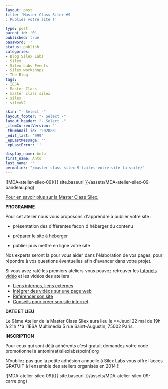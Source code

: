 ```yaml
---
layout: post
title: 'Master Class Silex #9
: Publiez votre site !'

type: post
parent_id: '0'
published: true
password: ''
status: publish
categories:
- Blog Silex Labs
- Silex
- Silex Labs Events
- Silex workshops
- The Blog
tags:
- IESA
- Master Class
- master class silex
- silex
- silexV2

skin: "- Select -"
layout_footer: "- Select -"
layout_header: "- Select -"
_itemCurrentVersion: ''
_thumbnail_id: '202086'
_edit_last: '999'
_epLastMessage: ''
_epLastError: ''

display_name: Anto
first_name: Anto
last_name: ''
permalink: "/master-class-silex-9-faites-votre-site-la-suite/"
---
```


![MDA-atelier-silex-09]({{ site.baseurl }}/assets/MDA-atelier-silex-09-bandeau.png)



[Pour en savoir plus sur la Master Class Silex.](https://www.silexlabs.org/200928/silex/kick-off-meeting-master-class-silex/ "Master Class Silex")

**PROGRAMME**

Pour cet atelier nous vous proposons d'apprendre à publier votre site
: 
* présentation des différentes facon d'héberger du contenu

* préparer le site à héberger

* publier puis mettre en ligne votre site

Nos experts seront là pour vous aider dans l'élaboration de vos pages, pour répondre à vos questions éventuelles afin d'avancer dans votre projet.

Si vous avez raté les premiers ateliers vous pouvez retrouver les [tutoriels vidéo](https://www.silexlabs.org/201324/silex/tutorials-silex/tutoriels-video-silex/%20%E2%80%8E "tutoriels vidéo Silex") et les vidéos des ateliers
: 
*   [Liens internes, liens externes](https://www.silexlabs.org/201165/the-blog/master-class-silex-atelier-2-liens-internes-externes-et-embeded/ "Vidéo atelier 2")
*   [Intégrer des vidéos sur une page web](https://www.silexlabs.org/201333/silex/atelier-silex-3-liens-internes-liens-externes-et-liens-embeded/ "Vidéo atelier 3")
*   [Référencer son site](https://www.silexlabs.org/201795/the-blog/compte-rendu-video-de-latelier-5-optimiser-son-referencement/ "le référencement")
*   [Conseils pour créer son site internet](https://www.silexlabs.org/202049/silex/tutorials-silex/compte-rendu-video-de-latelier-7-faites-votre-site/ "Atelier 7")

**DATE ET LIEU**

Le 9ème Atelier de la Master Class Silex aura lieu le **Jeudi 22 mai de 19h à 21h **à l’IESA Multimédia 5 rue Saint-Augustin, 75002 Paris.

**INSCRIPTION**

Pour ceux qui sont déjà adhérents c’est gratuit demandez votre code promotionnel à antonin(at)silexlabs(point)org

N’oubliez pas que la petite adhésion annuelle à Silex Labs vous offre l’accès GRATUIT à l’ensemble des ateliers organisés en 2014 !!



![MDA-atelier-silex-09]({{ site.baseurl }}/assets/MDA-atelier-silex-09-carre.png)
